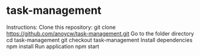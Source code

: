 # task-management

Instructions:
Clone this repository:
git clone https://github.com/anoycw/task-management.git
Go to the folder directory
cd task-management
git checkout task-management
Install dependencies
npm install
Run application
npm start

